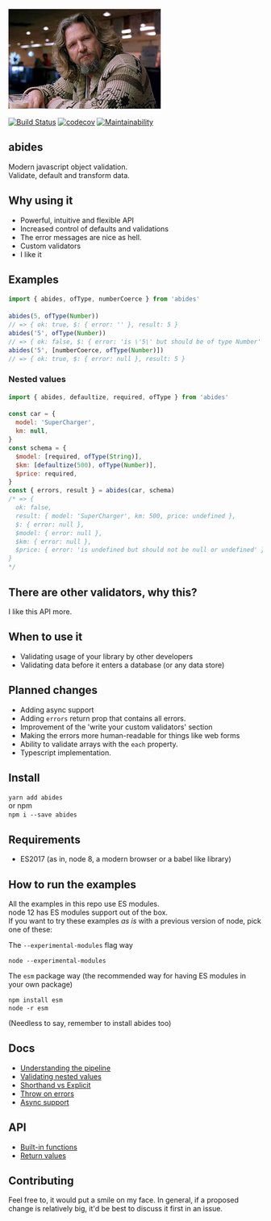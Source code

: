 ![the dude](media/the_dude.jpeg)

[![Build Status](https://travis-ci.org/zzyyxxww/abides.svg?branch=master)](https://travis-ci.org/zzyyxxww/abides)
[![codecov](https://codecov.io/gh/zzyyxxww/abides/branch/master/graph/badge.svg)](https://codecov.io/gh/zzyyxxww/abides)
[![Maintainability](https://api.codeclimate.com/v1/badges/9b3fc076bcfd79e4d780/maintainability)](https://codeclimate.com/github/zzyyxxww/abides/maintainability)

## abides

Modern javascript object validation.  
Validate, default and transform data.

## Why using it

  * Powerful, intuitive and flexible API
  * Increased control of defaults and validations
  * The error messages are nice as hell.
  * Custom validators 
  * I like it

## Examples

```javascript
import { abides, ofType, numberCoerce } from 'abides'

abides(5, ofType(Number))
// => { ok: true, $: { error: '' }, result: 5 }
abides('5', ofType(Number))
// => { ok: false, $: { error: 'is \'5\' but should be of type Number' }, result: '5' }
abides('5', [numberCoerce, ofType(Number)])
// => { ok: true, $: { error: null }, result: 5 }
```

### Nested values
```javascript
import { abides, defaultize, required, ofType } from 'abides'

const car = {
  model: 'SuperCharger',
  km: null,
}
const schema = {
  $model: [required, ofType(String)],
  $km: [defaultize(500), ofType(Number)],
  $price: required,
}
const { errors, result } = abides(car, schema)
/* => {
  ok: false,
  result: { model: 'SuperCharger', km: 500, price: undefined },
  $: { error: null },
  $model: { error: null },
  $km: { error: null },
  $price: { error: 'is undefined but should not be null or undefined' }
}
*/
```

## There are other validators, why this?

I like this API more.

## When to use it

  * Validating usage of your library by other developers
  * Validating data before it enters a database (or any data store)

## Planned changes

  * Adding async support
  * Adding `errors` return prop that contains all errors.
  * Improvement of the 'write your custom validators' section
  * Making the errors more human-readable for things like web forms
  * Ability to validate arrays with the `each` property.
  * Typescript implementation.

## Install

`yarn add abides`  
or npm  
`npm i --save abides`  

## Requirements

* ES2017 (as in, node 8, a modern browser or a babel like library)

## How to run the examples

All the examples in this repo use ES modules.  
node 12 has ES modules support out of the box.  
If you want to try these examples *as is* with a previous version of node, pick one of these:

The `--experimental-modules` flag way
```
node --experimental-modules
```

The `esm` package way (the recommended way for having ES modules in your own package)
```
npm install esm
node -r esm
```
(Needless to say, remember to install abides too)


## Docs

  * [Understanding the pipeline](./docs/pipeline.md)  
  * [Validating nested values](./docs/validating-nested-values.md)  
  * [Shorthand vs Explicit](./docs/shorthand-vs-explicit.md)  
  * [Throw on errors](./docs/throw-on-errors.md)  
  * [Async support](./docs/async-support.md)  

## API
  * [Built-in functions](./docs/built-in-functions.md)  
  * [Return values](./docs/return-values.md)  

## Contributing

Feel free to, it would put a smile on my face.
In general, if a proposed change is relatively big, it'd be best to discuss it first in an issue.
